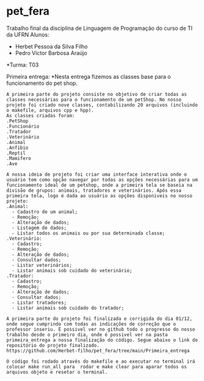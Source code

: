 # pet_fera
Trabalho final da disciplina de Linguagem de Programação do curso de TI da UFRN
Alunos:
   * Herbet Pessoa da Silva Filho
   * Pedro Victor Barbosa Araújo

*Turma: T03

Primeira entrega:
    *Nesta entrega fizemos as classes base para o funcionamento do pet shop.
    
    A primeira parte do projeto consiste no objetivo de criar todas as classes necessárias para o funcionamento de um petShop. No nosso projeto foi criado nove classes, contabilizando 20 arquivos (incluindo o makefile, arquivos cpp e hpp).
    As classes criadas foram:
    .PetShop
    .Funcionário
    .Tratador
    .Veterinário
    .Animal
    .Anfibio
    .Reptil
    .Mamifero
    .Ave
    
    A nossa ideia de projeto foi criar uma interface interativa onde o usuário tem como opção navegar por todas as opções necessárias para um funcionamento ideal de um petshop, onde a primeira tela se baseia na divisão de grupos: animais, tratadores e veterinários. Após essa primeira tela, logo é dada ao usuário as opções disponiveis no nosso projeto:
    .Animal:
      - Cadastro de um animal;
      - Remoção;
      - Alteração de dados;
      - Listagem de dados;
      - Listar todos os animais ou por sua determinada classe;
    .Veterinário:
      - Cadastro;
      - Remoção;
      - Alteração de dados;
      - Consultar dados;
      - Listar veterinários;
      - Listar animais sob cuidado do veterinário;
    .Tratador:
      - Cadastro;
      - Remoção;
      - Alteração de dados;
      - Consultar dados;
      - Listar tratadores;
      - Listar animais sob cuidado do tratador;
      
    A primeira parte do projeto foi finalizada e corrigida do dia 01/12, onde segue cumprindo com todas as indicações de correção que o professor inseriu. É possivel ver no github todo o progresso do nosso trabalho desde o primeiro dia, onde é possivel ver na pasta primeira_entrega a nossa finalização do código. Segue abaixo o link do repositório do projeto finalizado.
    https://github.com/Herbet-filho/pet_fera/tree/main/Primeira_entrega
    
    O código foi rodado através do makefile e ao executar no terminal irá colocar make run_all para  rodar e make clear para aparar todos os arquivos objeto e resetar o terminal.
      
